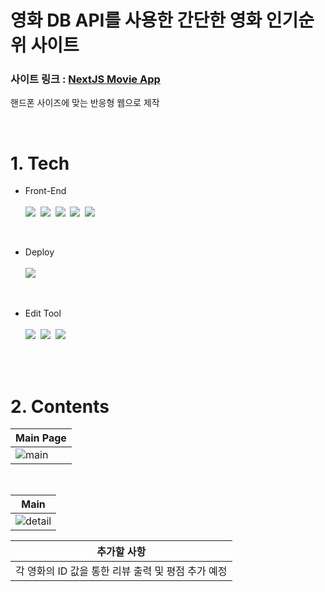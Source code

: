 # <b>영화 DB API를 사용한 간단한 영화 인기순위 사이트</b>
### <b>사이트 링크 : [NextJS Movie App](https://nextjs-movie-app-lime.vercel.app/)</b>

핸드폰 사이즈에 맞는 반응형 웹으로 제작

<br>

# 1. Tech
- Front-End
  <br><br>
      <img src="https://img.shields.io/badge/HTML5-E34F26?style=flat-square&logo=HTML5&logoColor=white">&nbsp;
      <img src="https://img.shields.io/badge/CSS3-1572B6?style=flat-square&logo=CSS3&logoColor=white">&nbsp;
      <img src="https://img.shields.io/badge/JavaScript-F7DF1E?style=flat-square&logo=JavaScript&logoColor=424242">&nbsp;
      <img src="https://img.shields.io/badge/React-61DAFB?style=flat-square&logo=React&logoColor=black">&nbsp;
      <img src="https://img.shields.io/badge/Next.js-000000?style=flat-square&logo=Next.js&logoColor=white">
  
<br>

- Deploy
  <br><br>
      <img src="https://img.shields.io/badge/Vercel-000000?style=flat-square&logo=Vercel&logoColor=white">

<br>

- Edit Tool
  <br><br>
      <img src="https://img.shields.io/badge/Visual Studio Code-007ACC?style=flat-square&logo=Visual Studio Code&logoColor=white">&nbsp;
      <img src="https://img.shields.io/badge/Git-F05032?style=flat-square&logo=Git&logoColor=white">&nbsp;
      <img src="https://img.shields.io/badge/GitHub-181717?style=flat-square&logo=GitHub&logoColor=white">
      
<br><br>
      
# 2. Contents
<div align='center'>
  
  |Main Page|
  |---|
  |![main](https://user-images.githubusercontent.com/104360734/217438294-11079ae7-9273-44f3-82c9-50b7c831832b.PNG)|
  <br>
  
  |Main|
  |---|
  |![detail](https://user-images.githubusercontent.com/104360734/217438000-b46b8a09-b930-41af-b23f-aad3f447871c.PNG)|
  
  |추가할 사항|
  |---|
  |각 영화의 ID 값을 통한 리뷰 출력 및 평점 추가 예정|

</div>
